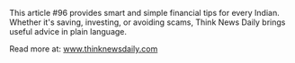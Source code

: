 This article #96 provides smart and simple financial tips for every Indian. Whether it's saving, investing, or avoiding scams, Think News Daily brings useful advice in plain language.

Read more at: www.thinknewsdaily.com